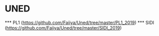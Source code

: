 <p align="center">
    <h1>UNED</h1>
</p>

*** PL1
(https://github.com/Faiiya/Uned/tree/master/PL1_2019)
*** SIDI
(https://github.com/Faiiya/Uned/tree/master/SIDI_2019)

